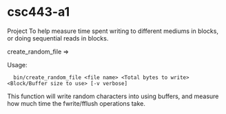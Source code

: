 # csc443-a1
Project To help measure time spent writing to different mediums in blocks, or doing sequential reads in blocks.

create_random_file =>

   Usage: 

      bin/create_random_file <file name> <Total bytes to write> <Block/Buffer size to use> [-v verbose]

This function will write random characters into <file name> using buffers, and measure how much time the fwrite/fflush operations take.


